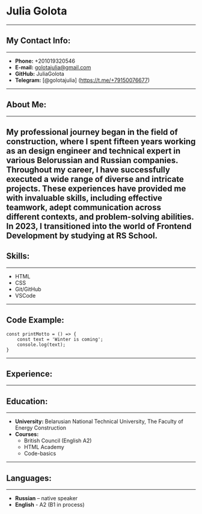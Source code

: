 # **Julia Golota**
-----
## **My Contact Info:**
-----
* **Phone:** +201019320546
* **E-mail:** golotajulia@gmail.com
* **GitHub:** JuliaGolota
* **Telegram:** [@golotajulia] (https://t.me/+79150076677)
-----
## **About Me:**
-----
My professional journey began in the field of construction, where I spent fifteen years working as an design engineer and technical expert in various Belorussian and Russian companies. Throughout my career, I have successfully executed a wide range of diverse and intricate projects. These experiences have provided me with invaluable skills, including effective teamwork, adept communication across different contexts, and problem-solving abilities. 
In 2023, I transitioned into the world of Frontend Development by studying at RS School.
-----
## **Skills:**
-----
* HTML
* CSS
* Git/GitHub
* VSCode
-----
## **Code Example:**
```
const printMotto = () => {
    const text = 'Winter is coming';
    console.log(text);
}
```
-----
## **Experience:**
-----
## **Education:**
-----
* **University:** Belarusian National Technical University, The Faculty of Energy Construction
* **Courses:**
    * British Council (English A2) 
    * HTML Academy
    * Code-basics
-----    
## **Languages:**
-----
* **Russian** – native speaker
* **English** - A2 (B1 in process)